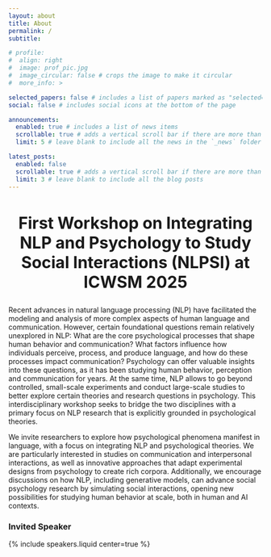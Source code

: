 ```yaml
---
layout: about
title: About
permalink: /
subtitle: 

# profile:
#  align: right
#  image: prof_pic.jpg
#  image_circular: false # crops the image to make it circular
#  more_info: >

selected_papers: false # includes a list of papers marked as "selected={true}"
social: false # includes social icons at the bottom of the page

announcements:
  enabled: true # includes a list of news items
  scrollable: true # adds a vertical scroll bar if there are more than 3 news items
  limit: 5 # leave blank to include all the news in the `_news` folder

latest_posts:
  enabled: false
  scrollable: true # adds a vertical scroll bar if there are more than 3 new posts items
  limit: 3 # leave blank to include all the blog posts
---
```


<h2 style="text-align: center; font-size: 32px">
First Workshop on Integrating NLP and Psychology to Study Social Interactions (NLPSI) at ICWSM 2025
</h2>


Recent advances in natural language processing (NLP) have facilitated the modeling and analysis of more complex aspects of human language and communication. However, certain foundational questions remain relatively unexplored in NLP: What are the core psychological processes that shape human behavior and communication? What factors influence how individuals perceive, process, and produce language, and how do these processes impact communication? Psychology can offer valuable insights into these questions, as it has been studying human behavior, perception and communication for years. At the same time, NLP allows to go beyond controlled, small-scale experiments and conduct large-scale studies to better explore certain theories and research questions in psychology. This interdisciplinary workshop seeks to bridge the two disciplines with a primary focus on NLP research that is explicitly grounded in psychological theories.

We invite researchers to explore how psychological phenomena manifest in language, with a focus on
integrating NLP and psychological theories. We are particularly interested in studies on communication and
interpersonal interactions, as well as innovative approaches that adapt experimental designs from psychology
to create rich corpora. Additionally, we encourage discussions on how NLP, including generative models, can
advance social psychology research by simulating social interactions, opening new possibilities for studying
human behavior at scale, both in human and AI contexts.


### Invited Speaker
{% include speakers.liquid center=true %}
